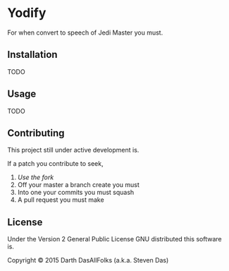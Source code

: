 # Yodify

For when convert to speech of Jedi Master you must.

## Installation

TODO

## Usage

TODO

## Contributing

This project still under active development is.

If a patch you contribute to seek,

  1. *Use the fork*
  2. Off your master a branch create you must
  3. Into one your commits you must squash
  4. A pull request you must make

## License

Under the Version 2 General Public License GNU distributed this software is.

Copyright © 2015 Darth DasAllFolks (a.k.a. Steven Das)
